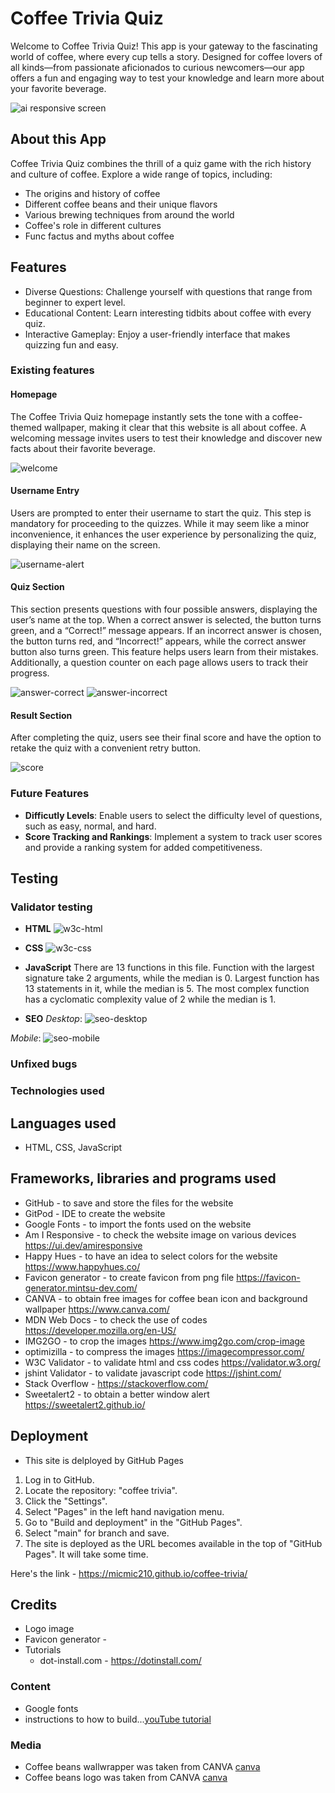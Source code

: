 # Coffee Trivia Quiz

Welcome to Coffee Trivia Quiz! This app is your gateway to the fascinating world of coffee, where every cup tells a story. Designed for coffee lovers of all kinds—from passionate aficionados to curious newcomers—our app offers a fun and engaging way to test your knowledge and learn more about your favorite beverage.

![ai responsive screen](/document/ai-responsive.png)


## About this App 

Coffee Trivia Quiz combines the thrill of a quiz game with the rich history and culture of coffee. Explore a wide range of topics, including:

* The origins and history of coffee 
* Different coffee beans and their unique flavors 
* Various brewing techniques from around the world 
* Coffee's role in different cultures
* Func factus and myths about coffee

## Features 
* Diverse Questions: Challenge yourself with questions that range from beginner to expert level.
* Educational Content: Learn interesting tidbits about coffee with every quiz.
* Interactive Gameplay: Enjoy a user-friendly interface that makes quizzing fun and easy.

### Existing features

#### Homepage
The Coffee Trivia Quiz homepage instantly sets the tone with a coffee-themed wallpaper, making it clear that this website is all about coffee. A welcoming message invites users to test their knowledge and discover new facts about their favorite beverage.


![welcome](/document/homepage.png)

#### Username Entry
Users are prompted to enter their username to start the quiz. This step is mandatory for proceeding to the quizzes. While it may seem like a minor inconvenience, it enhances the user experience by personalizing the quiz, displaying their name on the screen.

![username-alert](/document/alert-message.png)

#### Quiz Section
This section presents questions with four possible answers, displaying the user’s name at the top. When a correct answer is selected, the button turns green, and a “Correct!” message appears. If an incorrect answer is chosen, the button turns red, and “Incorrect!” appears, while the correct answer button also turns green. This feature helps users learn from their mistakes. Additionally, a question counter on each page allows users to track their progress.

![answer-correct](/document/correct.png)
![answer-incorrect](/document/incorrect.png)

#### Result Section
After completing the quiz, users see their final score and have the option to retake the quiz with a convenient retry button.

![score](/document/result.png)

### Future Features

* __Difficutly Levels__: Enable users to select the difficulty level of questions, such as easy, normal, and hard.
* __Score Tracking and Rankings__: Implement a system to track user scores and provide a ranking system for added competitiveness.

## Testing

### Validator testing 

 - __HTML__
 ![w3c-html](/document/w3c-html.png)

 - __CSS__
 ![w3c-css](/document/w3c-css.png)

 - __JavaScript__ 
 There are 13 functions in this file.
 Function with the largest signature take 2 arguments, while the median is 0. 
 Largest function has 13 statements in it, while the median is 5.
 The most complex function has a cyclomatic complexity value of 2 while the median is 1.

  - __SEO__ 
 _Desktop_: ![seo-desktop](/document/seo-desktop.png) 

 _Mobile_: ![seo-mobile](/document/seo-mobile.png)
 
### Unfixed bugs

### Technologies used 

## Languages used
 - HTML, CSS, JavaScript

## Frameworks, libraries and programs used 
 - GitHub - to save and store the files for the website
 - GitPod - IDE to create the website
 - Google Fonts - to import the fonts used on the website 
 - Am I Responsive - to check the website image on various devices https://ui.dev/amiresponsive
 - Happy Hues - to have an idea to select colors for the website https://www.happyhues.co/
 - Favicon generator - to create favicon from png file https://favicon-generator.mintsu-dev.com/ 
 - CANVA - to obtain free images for coffee bean icon and background wallpaper https://www.canva.com/  
 - MDN Web Docs - to check the use of codes https://developer.mozilla.org/en-US/
 - IMG2GO - to crop the images https://www.img2go.com/crop-image
 - optimizilla - to compress the images https://imagecompressor.com/ 
 - W3C Validator - to validate html and css codes https://validator.w3.org/
 - jshint Validator - to validate javascript code https://jshint.com/
 - Stack Overflow - https://stackoverflow.com/
 - Sweetalert2 - to obtain a better window alert https://sweetalert2.github.io/ 

## Deployment 
 - This site is delployed by GitHub Pages 
 1. Log in to GitHub. 
 2. Locate the repository: "coffee trivia". 
 3. Click the "Settings".
 4. Select "Pages" in the left hand navigation menu. 
 5. Go to "Build and deployment" in the "GitHub Pages".
 6. Select "main" for branch and save. 
 7. The site is deployed as the URL becomes available in the top of "GitHub Pages". It will take some time. 
 
Here's the link - https://micmic210.github.io/coffee-trivia/ 

## Credits 

 - Logo image 
 - Favicon generator - 
 - Tutorials 
    - dot-install.com - https://dotinstall.com/
 


### Content 
 - Google fonts 
 - instructions to how to build...[youTube tutorial]()

### Media 
 - Coffee beans wallwrapper was taken from CANVA [canva](https://www.canva.com/p/templates/EAF2VhW6xnQ-peach-and-brown-sketch-coffee-beans-branches-cups-pattern-phone-wallpaper/)
- Coffee beans logo was taken from CANVA [canva](https://www.canva.com/icons/MAF6Hm58SbQ-coffee-beans-icon/)

